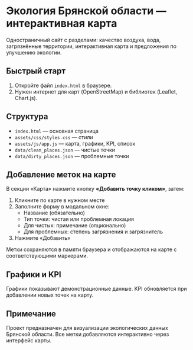 # Экология Брянской области — интерактивная карта

Одностраничный сайт с разделами: качество воздуха, вода, загрязнённые территории, интерактивная карта и предложения по улучшению экологии.

## Быстрый старт

1. Откройте файл `index.html` в браузере.
2. Нужен интернет для карт (OpenStreetMap) и библиотек (Leaflet, Chart.js).

## Структура

- `index.html` — основная страница
- `assets/css/styles.css` — стили
- `assets/js/app.js` — карта, графики, KPI, список
- `data/clean_places.json` — чистые точки
- `data/dirty_places.json` — проблемные точки

## Добавление меток на карте

В секции «Карта» нажмите кнопку **«Добавить точку кликом»**, затем:
1. Кликните по карте в нужном месте
2. Заполните форму в модальном окне:
   - Название (обязательно)
   - Тип точки: чистая или проблемная локация
   - Для чистых: примечание (опционально)
   - Для проблемных: степень загрязнения и загрязнитель
3. Нажмите «Добавить»

Метки сохраняются в памяти браузера и отображаются на карте с соответствующими маркерами.

## Графики и KPI

Графики показывают демонстрационные данные. KPI обновляется при добавлении новых точек на карту.

## Примечание

Проект предназначен для визуализации экологических данных Брянской области. Все метки добавляются интерактивно через интерфейс карты.
